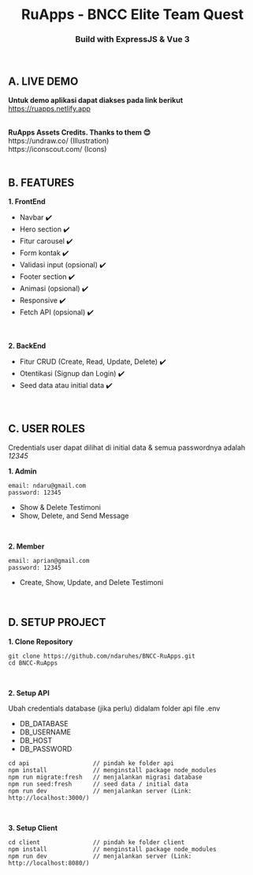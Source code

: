 <h1 align="center">RuApps - BNCC Elite Team Quest</h1>
<h3 align="center">Build with ExpressJS & Vue 3</h3>

<br>

## A. LIVE DEMO
<b>Untuk demo aplikasi dapat diakses pada link berikut</b> <br>
<span>https://ruapps.netlify.app</span> <br>

<br>
<b>RuApps Assets Credits. Thanks to them 😊</b> <br>
<span>https://undraw.co/ (Illustration)</span> <br>
<span>https://iconscout.com/ (Icons)</span> <br>

<br>

## B. FEATURES
<b>1. FrontEnd</b>
<ul>
	<li>Navbar ✔️</li>
	<li>Hero section ✔️</li>
	<li>Fitur carousel ✔️</li>
	<li>Form kontak ✔️</li>
	<li>Validasi input (opsional) ✔️</li>
	<li>Footer section ✔️</li>
	<li>Animasi (opsional) ✔️</li>
	<li>Responsive ✔️</li>
	<li>Fetch API (opsional) ✔️</li>
</ul>

<br>

<b>2. BackEnd</b>
<ul>
	<li>Fitur CRUD (Create, Read, Update, Delete)  ✔️</li>
	<li>Otentikasi (Signup dan Login) ✔️</li>
	<li>Seed data atau initial data ✔️</li>
</ul>

<br>

## C. USER ROLES
<p>Credentials user dapat dilihat di initial data & semua passwordnya adalah <i>12345</i></p>
<b>1. Admin</b>

```
email: ndaru@gmail.com
password: 12345
```

<ul>
	<li>Show & Delete Testimoni</li>
	<li>Show, Delete, and Send Message</li>
</ul>

<br>

<b>2. Member</b> <br>

```
email: aprian@gmail.com
password: 12345
```

<ul>
	<li>Create, Show, Update, and Delete Testimoni</li>
</ul>

<br>

## D. SETUP PROJECT
<b>1. Clone Repository</b>

```
git clone https://github.com/ndaruhes/BNCC-RuApps.git
cd BNCC-RuApps
```
<br>

<b>2. Setup API</b>
<p>Ubah credentials database (jika perlu) didalam folder api file .env</p>
<ul>
    <li>DB_DATABASE</li>
    <li>DB_USERNAME</li>
    <li>DB_HOST</li>
    <li>DB_PASSWORD</li>
</ul>

```
cd api                  // pindah ke folder api
npm install             // menginstall package node_modules
npm run migrate:fresh   // menjalankan migrasi database
npm run seed:fresh      // seed data / initial data
npm run dev             // menjalankan server (Link: http://localhost:3000/)
```

<br>

<b>3. Setup Client</b>

```
cd client               // pindah ke folder client
npm install             // menginstall package node_modules
npm run dev             // menjalankan server (Link: http://localhost:8080/)
```